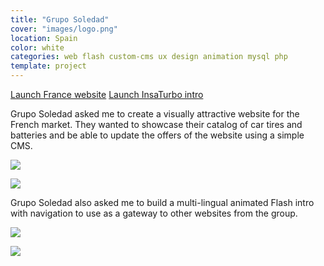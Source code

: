 ```yaml
---
title: "Grupo Soledad"
cover: "images/logo.png"
location: Spain
color: white
categories: web flash custom-cms ux design animation mysql php
template: project
---
```


<p class="align-center">
<a class="btn external" role="button" href="http://work.joanmira.com/webs/gruposoledad/francia/" target="_blank">Launch France website</a>
<a class="btn external" role="button" href="http://work.joanmira.com/webs/gruposoledad/insaturbo/" target="_blank">Launch InsaTurbo intro</a>
</p>

Grupo Soledad asked me to create a visually attractive website for the French market. They wanted to showcase their catalog of car tires and batteries and be able to update the offers of the website using a simple CMS.

![](/work/gruposoledad/images/1.png)

![](/work/gruposoledad/images/2.png)

Grupo Soledad also asked me to build a multi-lingual animated Flash intro with navigation to use as a gateway to other websites from the group.

![](/work/gruposoledad/images/3.png)

![](/work/gruposoledad/images/4.png)
